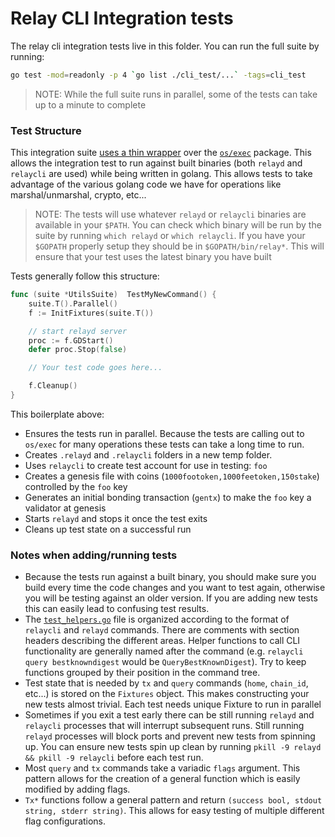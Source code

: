 # Relay CLI Integration tests

The relay cli integration tests live in this folder. You can run the full suite by running:

```bash
go test -mod=readonly -p 4 `go list ./cli_test/...` -tags=cli_test
```

> NOTE: While the full suite runs in parallel, some of the tests can take up to a minute to complete

### Test Structure

This integration suite [uses a thin wrapper](https://godoc.org/github.com/cosmos/cosmos-sdk/tests) over the [`os/exec`](https://golang.org/pkg/os/exec/) package. This allows the integration test to run against built binaries (both `relayd` and `relaycli` are used) while being written in golang. This allows tests to take advantage of the various golang code we have for operations like marshal/unmarshal, crypto, etc...

> NOTE: The tests will use whatever `relayd` or `relaycli` binaries are available in your `$PATH`. You can check which binary will be run by the suite by running `which relayd` or `which relaycli`. If you have your `$GOPATH` properly setup they should be in `$GOPATH/bin/relay*`. This will ensure that your test uses the latest binary you have built

Tests generally follow this structure:

```go
func (suite *UtilsSuite)  TestMyNewCommand() {
    suite.T().Parallel()
    f := InitFixtures(suite.T())

    // start relayd server
    proc := f.GDStart()
    defer proc.Stop(false)

    // Your test code goes here...

    f.Cleanup()
}
```

This boilerplate above:

- Ensures the tests run in parallel. Because the tests are calling out to `os/exec` for many operations these tests can take a long time to run.
- Creates `.relayd` and `.relaycli` folders in a new temp folder.
- Uses `relaycli` to create test account for use in testing: `foo`
- Creates a genesis file with coins (`1000footoken,1000feetoken,150stake`) controlled by the `foo` key
- Generates an initial bonding transaction (`gentx`) to make the `foo` key a validator at genesis
- Starts `relayd` and stops it once the test exits
- Cleans up test state on a successful run

### Notes when adding/running tests

- Because the tests run against a built binary, you should make sure you build every time the code changes and you want to test again, otherwise you will be testing against an older version. If you are adding new tests this can easily lead to confusing test results.
- The [`test_helpers.go`](./test_helpers.go) file is organized according to the format of `relaycli` and `relayd` commands. There are comments with section headers describing the different areas. Helper functions to call CLI functionality are generally named after the command (e.g. `relaycli query bestknowndigest` would be `QueryBestKnownDigest`). Try to keep functions grouped by their position in the command tree.
- Test state that is needed by `tx` and `query` commands (`home`, `chain_id`, etc...) is stored on the `Fixtures` object. This makes constructing your new tests almost trivial. Each test needs unique Fixture to run in parallel
- Sometimes if you exit a test early there can be still running `relayd` and `relaycli` processes that will interrupt subsequent runs. Still running `relayd` processes will block ports and prevent new tests from spinning up. You can ensure new tests spin up clean by running `pkill -9 relayd && pkill -9 relaycli` before each test run.
- Most `query` and `tx` commands take a variadic `flags` argument. This pattern allows for the creation of a general function which is easily modified by adding flags.
- `Tx*` functions follow a general pattern and return `(success bool, stdout string, stderr string)`. This allows for easy testing of multiple different flag configurations.
